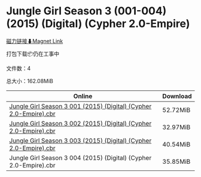 # Jungle Girl Season 3 (001-004) (2015) (Digital) (Cypher 2.0-Empire)

[磁力链接⬇Magnet Link](magnet:?xt=urn:btih:f89377313133617732573d9a37b828513bd4d192&dn=Jungle%20Girl%20Season%203%20%28001-004%29%20%282015%29%20%28Digital%29%20%28Cypher%202.0-Empire%29)

打包下载📦仍在工事中

文件数：4

总大小：162.08MiB

Online | Download
--- | ---
[Jungle Girl Season 3 001 (2015) (Digital) (Cypher 2.0-Empire).cbr](https://github.com/alicewish/markdown/blob/master/comic/Jungle-Girl-Season-3-001-2015-Digital-Cypher-2-0-Empire-cbr.md) | 52.72MiB
[Jungle Girl Season 3 002 (2015) (Digital) (Cypher 2.0-Empire).cbr](https://github.com/alicewish/markdown/blob/master/comic/Jungle-Girl-Season-3-002-2015-Digital-Cypher-2-0-Empire-cbr.md) | 32.97MiB
[Jungle Girl Season 3 003 (2015) (Digital) (Cypher 2.0-Empire).cbr](https://github.com/alicewish/markdown/blob/master/comic/Jungle-Girl-Season-3-003-2015-Digital-Cypher-2-0-Empire-cbr.md) | 40.54MiB
Jungle Girl Season 3 004 (2015) (Digital) (Cypher 2.0-Empire).cbr | 35.85MiB
